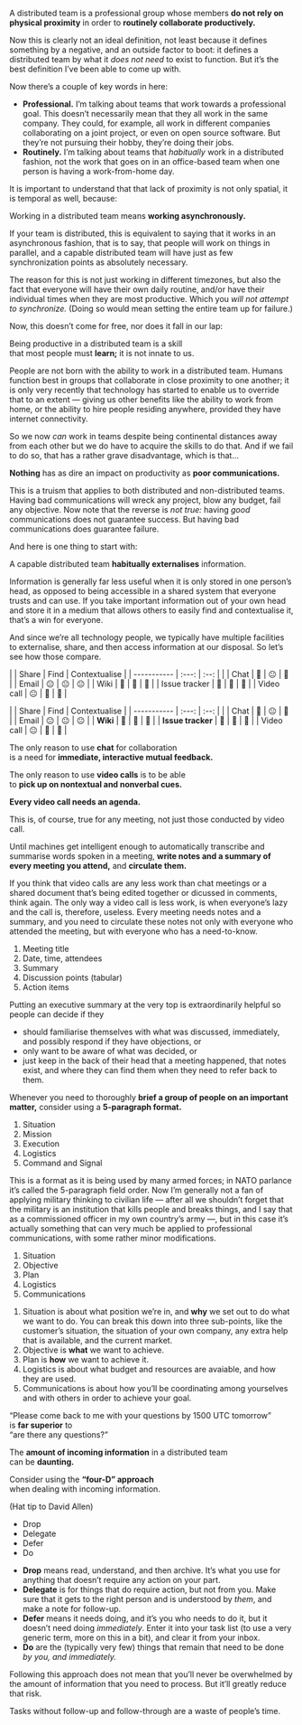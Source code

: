 A distributed team is a professional group whose members **do not rely
on physical proximity** in order to **routinely collaborate
productively.**

<!-- Note -->

Now this is clearly not an ideal definition, not least because it
defines something by a negative, and an outside factor to boot: it
defines a distributed team by what it *does not need* to exist to
function. But it’s the best definition I’ve been able to come up with.

Now there’s a couple of key words in here:

* **Professional.** I’m talking about teams that work towards a
  professional goal. This doesn’t necessarily mean that they all work
  in the same company. They could, for example, all work in different
  companies collaborating on a joint project, or even on open source
  software. But they’re not pursuing their hobby, they’re doing their
  jobs.
* **Routinely.** I’m talking about teams that *habitually* work in a
  distributed fashion, not the work that goes on in an office-based
  team when one person is having a work-from-home day.

It is important to understand that that lack of proximity is not only
spatial, it is temporal as well, because:


Working in a distributed team means **working asynchronously.**

<!-- Note -->
If your team is distributed, this is equivalent to saying that it
works in an asynchronous fashion, that is to say, that people will
work on things in parallel, and a capable distributed team will have
just as few synchronization points as absolutely necessary.

The reason for this is not just working in different timezones, but
also the fact that everyone will have their own daily routine, and/or
have their individual times when they are most productive. Which you
*will not attempt to synchronize.* (Doing so would mean setting the
entire team up for failure.)

Now, this doesn’t come for free, nor does it fall in our lap:


Being productive in a distributed team is a skill  
that most people must **learn;** it is not innate to us.

<!-- Note -->
People are not born with the ability to work in a distributed
team. Humans function best in groups that collaborate in close
proximity to one another; it is only very recently that technology has
started to enable us to override that to an extent — giving us other
benefits like the ability to work from home, or the ability to hire
people residing anywhere, provided they have internet connectivity.

So we now *can* work in teams despite being continental distances away
from each other but we do have to acquire the skills to do that. And
if we fail to do so, that has a rather grave disadvantage, which is
that...


**Nothing** has as dire an impact on productivity as **poor
communications.**

<!-- Note -->
This is a truism that applies to both distributed and non-distributed
teams. Having bad communications will wreck any project, blow any
budget, fail any objective. Now note that the reverse is *not true:*
having *good* communications does not guarantee success. But having
bad communications does guarantee failure.

And here is one thing to start with:


A capable distributed team **habitually externalises** information.

<!-- Note -->
Information is generally far less useful when it is only stored in one
person’s head, as opposed to being accessible in a shared system that
everyone trusts and can use. If you take important information out of
your own head and store it in a medium that allows others to easily
find and contextualise it, that’s a win for everyone.

And since we’re all technology people, we typically have multiple
facilities to externalise, share, and then access information at our
disposal. So let’s see how those compare.


|               | Share | Find | Contextualise |
| -----------   | :---: | :--: |               |
| Chat          | 🙂    | 😐   | 🙁            |
| Email         | 😐    | 😐   | 😐            |
| Wiki          | 🙂    | 🙂   | 🙂            |
| Issue tracker | 🙂    | 🙂   | 🙂            |
| Video call    | 😐    | 🙁   | 🙁            |


|                   | Share  | Find   | Contextualise |
| -----------       | :---:  | :--:   |               |
| Chat              | 🙂     | 😐     | 🙁            |
| Email             | 😐     | 😐     | 😐            |
| **Wiki**          | **🙂** | **🙂** | **🙂**        |
| **Issue tracker** | **🙂** | **🙂** | **🙂**        |
| Video call        | 😐     | 🙁     | 🙁            |


The only reason to use **chat** for collaboration  
is a need for **immediate, interactive mutual feedback.**


The only reason to use **video calls** is to be able  
to **pick up on nontextual and nonverbal cues.**


**Every video call needs an agenda.**

<!-- Note -->
This is, of course, true for any meeting, not just those conducted by
video call.


Until machines get intelligent enough to automatically transcribe and
summarise words spoken in a meeting, **write notes and a summary of
every meeting you attend,** and **circulate them.**

<!-- Note -->
If you think that video calls are any less work than chat meetings or
a shared document that’s being edited together or dicussed in
comments, think again. The only way a video call is less work, is when
everyone’s lazy and the call is, therefore, useless. Every meeting
needs notes and a summary, and you need to circulate these notes not
only with everyone who attended the meeting, but with everyone who has
a need-to-know.


1. Meeting title
2. Date, time, attendees
3. Summary
4. Discussion points (tabular)
5. Action items

<!-- Note -->

Putting an executive summary at the very top is extraordinarily
helpful so people can decide if they

* should familiarise themselves with what was discussed, immediately,
  and possibly respond if they have objections, or
* only want to be aware of what was decided, or
* just keep in the back of their head that a meeting happened, that
  notes exist, and where they can find them when they need to refer
  back to them.


Whenever you need to thoroughly **brief a group of people on an
important matter,** consider using a **5-paragraph format.**


1. Situation
2. Mission
3. Execution
4. Logistics
5. Command and Signal

<!-- Note -->
This is a format as it is being used by many armed forces; in NATO
parlance it’s called the 5-paragraph field order. Now I’m generally
not a fan of applying military thinking to civilian life — after all
we shouldn’t forget that the military is an institution that kills
people and breaks things, and I say that as a commissioned officer in
my own country’s army —, but in this case it’s actually something that
can very much be applied to professional communications, with some
rather minor modifications. 


1. Situation
2. Objective
3. Plan
4. Logistics
5. Communications

<!-- Note -->

1. Situation is about what position we’re in, and **why** we set out
   to do what we want to do. You can break this down into three
   sub-points, like the customer’s situation, the situation of your
   own company, any extra help that is available, and the current
   market.
2. Objective is **what** we want to achieve.
3. Plan is **how** we want to achieve it.
4. Logistics is about what budget and resources are avaiable, and how
   they are used.
5. Communications is about how you’ll be coordinating among yourselves
   and with others in order to achieve your goal.


“Please come back to me with your questions by 1500 UTC tomorrow”  
is **far superior** to  
“are there any questions?”


The **amount of incoming information** in a distributed team  
can be **daunting.**


Consider using the **“four-D” approach**  
when dealing with incoming information.

(Hat tip to David Allen)


* Drop
* Delegate
* Defer
* Do

<!-- Note -->
* **Drop** means read, understand, and then archive. It’s what you use
  for anything that doesn’t require any action on your part.
* **Delegate** is for things that do require action, but not from
  you. Make sure that it gets to the right person and is understood by
  *them*, and make a note for follow-up.
* **Defer** means it needs doing, and it’s you who needs to do it, but
  it doesn’t need doing *immediately*. Enter it into your task list
  (to use a very generic term, more on this in a bit), and clear it
  from your inbox.
* **Do** are the (typically very few) things that remain that need to
  be done *by you, and immediately.*

Following this approach does not mean that you’ll never be overwhelmed
by the amount of information that you need to process. But it’ll
greatly reduce that risk.


Tasks without follow-up and follow-through are a waste of people’s
time.
